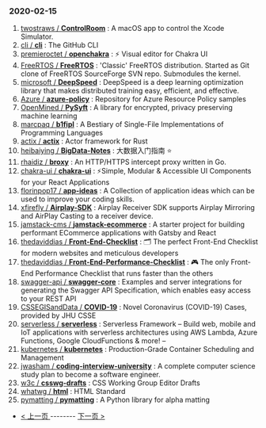 ### 2020-02-15 
1. [
        twostraws /
**ControlRoom**](https://github.com/twostraws/ControlRoom) : A macOS app to control the Xcode Simulator.
1. [
        cli /
**cli**](https://github.com/cli/cli) : The GitHub CLI
1. [
        premieroctet /
**openchakra**](https://github.com/premieroctet/openchakra) : ⚡️ Visual editor for Chakra UI
1. [
        FreeRTOS /
**FreeRTOS**](https://github.com/FreeRTOS/FreeRTOS) : 'Classic' FreeRTOS distribution. Started as Git clone of FreeRTOS SourceForge SVN repo. Submodules the kernel.
1. [
        microsoft /
**DeepSpeed**](https://github.com/microsoft/DeepSpeed) : DeepSpeed is a deep learning optimization library that makes distributed training easy, efficient, and effective.
1. [
        Azure /
**azure-policy**](https://github.com/Azure/azure-policy) : Repository for Azure Resource Policy samples
1. [
        OpenMined /
**PySyft**](https://github.com/OpenMined/PySyft) : A library for encrypted, privacy preserving machine learning
1. [
        marcpaq /
**b1fipl**](https://github.com/marcpaq/b1fipl) : A Bestiary of Single-File Implementations of Programming Languages
1. [
        actix /
**actix**](https://github.com/actix/actix) : Actor framework for Rust
1. [
        heibaiying /
**BigData-Notes**](https://github.com/heibaiying/BigData-Notes) : 大数据入门指南 ⭐️
1. [
        rhaidiz /
**broxy**](https://github.com/rhaidiz/broxy) : An HTTP/HTTPS intercept proxy written in Go.
1. [
        chakra-ui /
**chakra-ui**](https://github.com/chakra-ui/chakra-ui) : ⚡️Simple, Modular & Accessible UI Components for your React Applications
1. [
        florinpop17 /
**app-ideas**](https://github.com/florinpop17/app-ideas) : A Collection of application ideas which can be used to improve your coding skills.
1. [
        xfirefly /
**Airplay-SDK**](https://github.com/xfirefly/Airplay-SDK) : Airplay Receiver SDK supports Airplay Mirroring and AirPlay Casting to a receiver device.
1. [
        jamstack-cms /
**jamstack-ecommerce**](https://github.com/jamstack-cms/jamstack-ecommerce) : A starter project for building performant ECommerce applications with Gatsby and React
1. [
        thedaviddias /
**Front-End-Checklist**](https://github.com/thedaviddias/Front-End-Checklist) : 🗂 The perfect Front-End Checklist for modern websites and meticulous developers
1. [
        thedaviddias /
**Front-End-Performance-Checklist**](https://github.com/thedaviddias/Front-End-Performance-Checklist) : 🎮 The only Front-End Performance Checklist that runs faster than the others
1. [
        swagger-api /
**swagger-core**](https://github.com/swagger-api/swagger-core) : Examples and server integrations for generating the Swagger API Specification, which enables easy access to your REST API
1. [
        CSSEGISandData /
**COVID-19**](https://github.com/CSSEGISandData/COVID-19) : Novel Coronavirus (COVID-19) Cases, provided by JHU CSSE
1. [
        serverless /
**serverless**](https://github.com/serverless/serverless) : Serverless Framework – Build web, mobile and IoT applications with serverless architectures using AWS Lambda, Azure Functions, Google CloudFunctions & more! –
1. [
        kubernetes /
**kubernetes**](https://github.com/kubernetes/kubernetes) : Production-Grade Container Scheduling and Management
1. [
        jwasham /
**coding-interview-university**](https://github.com/jwasham/coding-interview-university) : A complete computer science study plan to become a software engineer.
1. [
        w3c /
**csswg-drafts**](https://github.com/w3c/csswg-drafts) : CSS Working Group Editor Drafts
1. [
        whatwg /
**html**](https://github.com/whatwg/html) : HTML Standard
1. [
        pymatting /
**pymatting**](https://github.com/pymatting/pymatting) : A Python library for alpha matting 

- [ < 上一页 ](https://github.com/able8/github-trending-daily-record/blob/master/2020-02-14.md) -------- [ 下一页 > ](https://github.com/able8/github-trending-daily-record/blob/master/2020-02-16.md)